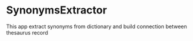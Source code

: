 # SynonymsExtractor
This app extract synonyms from dictionary and build connection between thesaurus record
